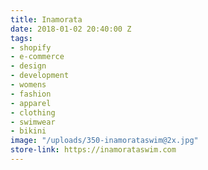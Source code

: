 ```yaml
---
title: Inamorata
date: 2018-01-02 20:40:00 Z
tags:
- shopify
- e-commerce
- design
- development
- womens
- fashion
- apparel
- clothing
- swimwear
- bikini
image: "/uploads/350-inamorataswim@2x.jpg"
store-link: https://inamorataswim.com
---
```



